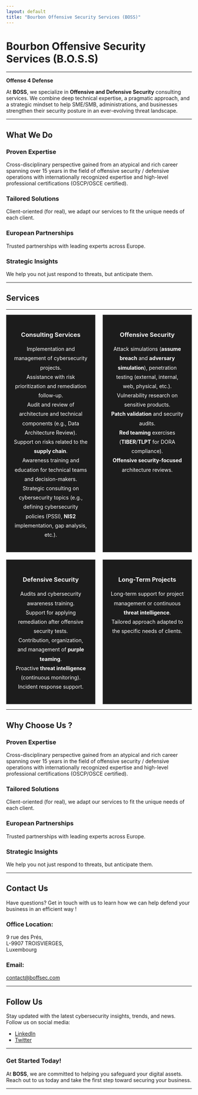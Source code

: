 ```yaml
---
layout: default
title: "Bourbon Offensive Security Services (BOSS)"
---
```


# Bourbon Offensive Security Services (B.O.S.S)

---
**Offense 4 Defense**

At **BOSS**, we specialize in **Offensive and Defensive Security** consulting services. 
We combine deep technical expertise, a pragmatic approach, and a strategic mindset to help SME/SMB, administrations, and businesses strengthen their security posture in an ever-evolving threat landscape.

---

## **What We Do**

<div class="highlight-box">
    <h3>Proven Expertise</h3>
    <p>Cross-disciplinary perspective gained from an atypical and rich career spanning over 15 years in the field of offensive security / defensive operations with internationally recognized expertise and high-level professional certifications (OSCP/OSCE certified).</p>
</div>

<div class="highlight-box">
    <h3>Tailored Solutions</h3>
    <p>Client-oriented (for real), we adapt our services to fit the unique needs of each client.</p>
</div>

<div class="highlight-box">
    <h3>European Partnerships</h3>
    <p>Trusted partnerships with leading experts across Europe.</p>
</div>

<div class="highlight-box">
    <h3>Strategic Insights</h3>
    <p>We help you not just respond to threats, but anticipate them.</p>
</div>


---

## Services  

---

<div style="display: grid; grid-template-columns: repeat(2, 1fr); gap: 20px;">

  <div style="border: 1px solid #333; padding: 20px; background-color: #1c1c1c; color: #fff; text-align: center;">
    <h3 style="color: #f1f1f1;">Consulting Services</h3>
    <p style="line-height: 1.8;">
      Implementation and management of cybersecurity projects.<br>
      Assistance with risk prioritization and remediation follow-up.<br>
      Audit and review of architecture and technical components (e.g., Data Architecture Review).<br>
      Support on risks related to the <strong>supply chain</strong>.<br>
      Awareness training and education for technical teams and decision-makers.<br>
      Strategic consulting on cybersecurity topics (e.g., defining cybersecurity policies (PSSI), <strong>NIS2</strong> implementation, gap analysis, etc.).
    </p>
  </div>

  <div style="border: 1px solid #333; padding: 20px; background-color: #1c1c1c; color: #fff; text-align: center;">
    <h3 style="color: #f1f1f1;">Offensive Security</h3>
    <p style="line-height: 1.8;">
      Attack simulations (<strong>assume breach</strong> and <strong>adversary simulation</strong>), penetration testing (external, internal, web, physical, etc.).<br>
      Vulnerability research on sensitive products.<br>
      <strong>Patch validation</strong> and security audits.<br>
      <strong>Red teaming</strong> exercises (<strong>TIBER</strong>/<strong>TLPT</strong> for DORA compliance).<br>
      <strong>Offensive security-focused</strong> architecture reviews.
    </p>
  </div>

  <div style="border: 1px solid #333; padding: 20px; background-color: #1c1c1c; color: #fff; text-align: center;">
    <h3 style="color: #f1f1f1;">Defensive Security</h3>
    <p style="line-height: 1.8;">
      Audits and cybersecurity awareness training.<br>
      Support for applying remediation after offensive security tests.<br>
      Contribution, organization, and management of <strong>purple teaming</strong>.<br>
      Proactive <strong>threat intelligence</strong> (continuous monitoring).<br>
      Incident response support.
    </p>
  </div>

  <div style="border: 1px solid #333; padding: 20px; background-color: #1c1c1c; color: #fff; text-align: center;">
    <h3 style="color: #f1f1f1;">Long-Term Projects</h3>
    <p style="line-height: 1.8;">
      Long-term support for project management or continuous <strong>threat intelligence</strong>.<br>
      Tailored approach adapted to the specific needs of clients.
    </p>
  </div>

</div>






---

## **Why Choose Us ?**

<div class="highlight-box">
    <h3>Proven Expertise</h3>
    <p>Cross-disciplinary perspective gained from an atypical and rich career spanning over 15 years in the field of offensive security / defensive operations with internationally recognized expertise and high-level professional certifications (OSCP/OSCE certified).</p>
</div>

<div class="highlight-box">
    <h3>Tailored Solutions</h3>
    <p>Client-oriented (for real), we adapt our services to fit the unique needs of each client.</p>
</div>

<div class="highlight-box">
    <h3>European Partnerships</h3>
    <p>Trusted partnerships with leading experts across Europe.</p>
</div>

<div class="highlight-box">
    <h3>Strategic Insights</h3>
    <p>We help you not just respond to threats, but anticipate them.</p>
</div>


---

## **Contact Us**

Have questions? Get in touch with us to learn how we can help defend your business in an efficient way !

### **Office Location:**
9 rue des Prés,  
L-9907 TROISVIERGES,  
Luxembourg  

### **Email:**
[contact@boffsec.com](mailto:contact@boffsec.com)

---

## **Follow Us**

Stay updated with the latest cybersecurity insights, trends, and news. Follow us on social media:

- [LinkedIn](https://www.linkedin.com/in/jean-marie-bourbon/)
- [Twitter](https://x.com/kmkz_security)

---

### **Get Started Today!**
At **BOSS**, we are committed to helping you safeguard your digital assets. Reach out to us today and take the first step toward securing your business.

---
